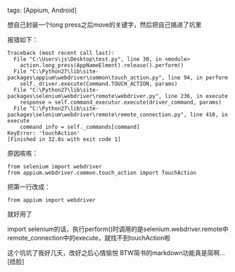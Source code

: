 tags: [Appium, Android] 

想自己封装一个long press之后move的关键字，然后把自己搞进了坑里

报错如下：  


```
Traceback (most recent call last):
  File "C:\Users\js\Desktop\test.py", line 30, in <module>
    action.long_press(AppNameElment).release().perform()
  File "C:\Python27\lib\site-packages\appium\webdriver\common\touch_action.py", line 94, in perform
    self._driver.execute(Command.TOUCH_ACTION, params)
  File "C:\Python27\lib\site-packages\selenium\webdriver\remote\webdriver.py", line 236, in execute
    response = self.command_executor.execute(driver_command, params)
  File "C:\Python27\lib\site-packages\selenium\webdriver\remote\remote_connection.py", line 410, in execute
    command_info = self._commands[command]
KeyError: 'touchAction'
[Finished in 32.8s with exit code 1]
```  

原因咳咳： 

```
from selenium import webdriver
from appium.webdriver.common.touch_action import TouchAction
```  

把第一行改成：  

```
from appium import webdriver
```  

就好用了  

import selenium的话，执行perform()时调用的是selenium.webdriver.remote中remote_connection中的execute，就找不到touchAction啦

这个坑坑了我好几天，改好之后心情愉悦
BTW简书的markdown功能真是简啊…[捂脸]
